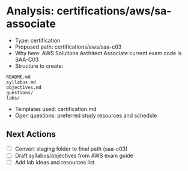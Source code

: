 # Analysis: certifications/aws/sa-associate
- Type: certification
- Proposed path: certifications/aws/saa-c03
- Why here: AWS Solutions Architect Associate current exam code is SAA-C03
- Structure to create:
```
README.md
syllabus.md
objectives.md
questions/
labs/
```
- Templates used: certification.md
- Open questions: preferred study resources and schedule

## Next Actions
- [ ] Convert staging folder to final path (saa-c03)
- [ ] Draft syllabus/objectives from AWS exam guide
- [ ] Add lab ideas and resources list
